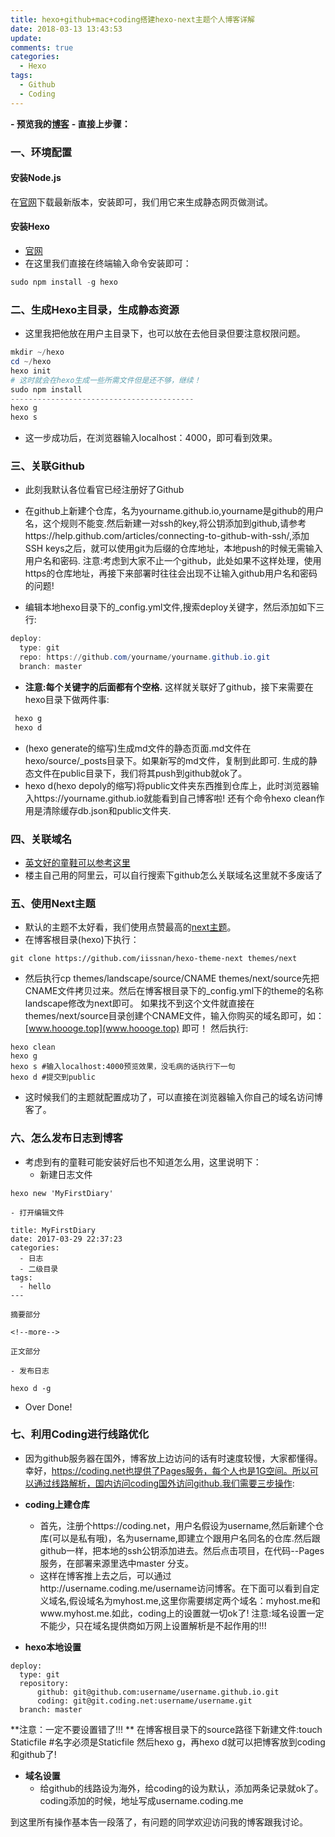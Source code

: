 ```yaml
---
title: hexo+github+mac+coding搭建hexo-next主题个人博客详解
date: 2018-03-13 13:43:53
update: 
comments: true
categories:
  - Hexo
tags: 
  - Github
  - Coding
---
```


**- 预览我的[博客](http://www.hoooge.top)**
**- 直接上步骤：**
### 一、环境配置
#### 安装Node.js
在[官网](https://nodejs.org/en/)下载最新版本，安装即可，我们用它来生成静态网页做测试。
#### 安装Hexo
- [官网](https://hexo.io/docs/)
- 在这里我们直接在终端输入命令安装即可：
```powershell
sudo npm install -g hexo
```
### 二、生成Hexo主目录，生成静态资源
- 这里我把他放在用户主目录下，也可以放在去他目录但要注意权限问题。
```powershell
mkdir ~/hexo
cd ~/hexo
hexo init 
# 这时就会在hexo生成一些所需文件但是还不够，继续！
sudo npm install
-----------------------------------------
hexo g 
hexo s
```
- 这一步成功后，在浏览器输入localhost：4000，即可看到效果。

### 三、关联Github
- 此刻我默认各位看官已经注册好了Github
- 在github上新建个仓库，名为yourname.github.io,yourname是github的用户名，这个规则不能变.然后新建一对ssh的key,将公钥添加到github,请参考https://help.github.com/articles/connecting-to-github-with-ssh/,添加SSH keys之后，就可以使用git为后缀的仓库地址，本地push的时候无需输入用户名和密码.
注意:考虑到大家不止一个github，此处如果不这样处理，使用https的仓库地址，再接下来部署时往往会出现不让输入github用户名和密码的问题!

- 编辑本地hexo目录下的_config.yml文件,搜索deploy关键字，然后添加如下三行:
```powershell
deploy:
  type: git
  repo: https://github.com/yourname/yourname.github.io.git
  branch: master  
```
- **注意:每个关键字的后面都有个空格.**
这样就关联好了github，接下来需要在hexo目录下做两件事:
```powershell
 hexo g
 hexo d
```
- (hexo generate的缩写)生成md文件的静态页面.md文件在hexo/source/_posts目录下。如果新写的md文件，复制到此即可. 生成的静态文件在public目录下，我们将其push到github就ok了。
- hexo d(hexo depoly的缩写)将public文件夹东西推到仓库上，此时浏览器输入https://yourname.github.io就能看到自己博客啦!
还有个命令hexo clean作用是清除缓存db.json和public文件夹.

### 四、关联域名
- [英文好的童鞋可以参考这里](https://help.github.com/articles/about-supported-custom-domains/)
- 楼主自己用的阿里云，可以自行搜索下github怎么关联域名这里就不多废话了
### 五、使用Next主题
- 默认的主题不太好看，我们使用点赞最高的[next主题](http://theme-next.iissnan.com/getting-started.html#stable)。 
- 在博客根目录(hexo)下执行：
```
git clone https://github.com/iissnan/hexo-theme-next themes/next
```
- 然后执行cp themes/landscape/source/CNAME themes/next/source先把CNAME文件拷贝过来。然后在博客根目录下的_config.yml下的theme的名称landscape修改为next即可。 如果找不到这个文件就直接在themes/next/source目录创建个CNAME文件，输入你购买的域名即可，如：[www.hoooge.top](www.hoooge.top) 即可！
然后执行:
```
hexo clean
hexo g
hexo s #输入localhost:4000预览效果，没毛病的话执行下一句
hexo d #提交到public
```
- 这时候我们的主题就配置成功了，可以直接在浏览器输入你自己的域名访问博客了。

### 六、怎么发布日志到博客
- 考虑到有的童鞋可能安装好后也不知道怎么用，这里说明下：
	- 新建日志文件
```
hexo new 'MyFirstDiary'
```
	- 打开编辑文件
```
title: MyFirstDiary
date: 2017-03-29 22:37:23
categories:
  - 日志
  - 二级目录
tags:
  - hello
---

摘要部分

<!--more-->

正文部分
```
	- 发布日志
```
hexo d -g
```
- Over Done!
### 七、利用Coding进行线路优化
- 因为github服务器在国外，博客放上边访问的话有时速度较慢，大家都懂得。幸好，https://coding.net也提供了Pages服务，每个人也是1G空间。所以可以通过线路解析，国内访问coding国外访问github.我们需要三步操作:

- **coding上建仓库**
	- 首先，注册个https://coding.net，用户名假设为username,然后新建个仓库(可以是私有哦)，名为username,即建立个跟用户名同名的仓库.然后跟github一样，把本地的ssh公钥添加进去。然后点击项目，在代码--Pages 服务，在部署来源里选中master 分支。
	- 这样在博客推上去之后，可以通过http://username.coding.me/username访问博客。在下面可以看到自定义域名,假设域名为myhost.me,这里你需要绑定两个域名：myhost.me和www.myhost.me.如此，coding上的设置就一切ok了! 
注意:域名设置一定不能少，只在域名提供商如万网上设置解析是不起作用的!!!
- **hexo本地设置**
```
deploy:
  type: git
  repository:
      github: git@github.com:username/username.github.io.git
      coding: git@git.coding.net:username/username.git
  branch: master
```
**注意：一定不要设置错了!!! **
在博客根目录下的source路径下新建文件:touch Staticfile  #名字必须是Staticfile 
然后hexo g，再hexo d就可以把博客放到coding和github了!

- **域名设置**
	- 给github的线路设为海外，给coding的设为默认，添加两条记录就ok了。coding添加的时候，地址写成username.coding.me

到这里所有操作基本告一段落了，有问题的同学欢迎访问我的博客跟我讨论。